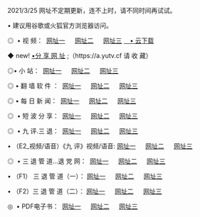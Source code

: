 <p>2021/3/25 网址不定期更新，连不上时，请不同时间再试试。
<p>• 建议用谷歌或火狐官方浏览器访问。
<p>◎  • 视 频： 
<a href="http://hgt.guitarhaven.com/" target="_blank">网址一</a> 　 
<a href="http://hso.guitarhaven.com/" target="_blank">网址二</a> 　 
<a href="http://hso.guitarhaven.com/b.html" target="_blank">网址三</a>
<a href="https://yadi.sk/d/d0sUeAOpal3njw" target="_blank">　• 云下载 </a></p>
<p>◆ new! <a href="http://hpl.guitarhaven.com/a.html">•分 享 网 址</a> ;（https://a.yutv.cf 请 收 藏） </p>

<p>◎•  小 站：  
<a href="http://hgt.guitarhaven.com/f.html" target="_blank">网址一</a> 　 
<a href="http://hso.guitarhaven.com/h.html" target="_blank">网址二</a> 　 
<a href="http://hso.guitarhaven.com/k/" target="_blank">网址三</a></p><p>

<p>◎  • 翻 墙 软 件 ：  
<a href="http://hgt.guitarhaven.com/ff/" target="_blank">网址一</a> 　 
<a href="http://hso.guitarhaven.com/s/read/a1_nd.html" target="_blank">网址二</a> 　 
<a href="http://hso.guitarhaven.com/ff/index.html" target="_blank">网址三</a></p>
<p>◎  • 每 日 新 闻：  
<a href="http://hgt.guitarhaven.com/day/" target="_blank">网址一</a> 　 
<a href="http://hso.guitarhaven.com/day/" target="_blank">网址二</a> 　 
<a href="http://hso.guitarhaven.com/day/index.html" target="_blank">网址三</a></p>
<p>◎   • 短 波 分 享：  
<a href="http://hgt.guitarhaven.com/h/" target="_blank">网址一</a> 　 
<a href="http://hso.guitarhaven.com/h/" target="_blank">网址二</a> 　 
<a href="http://hso.guitarhaven.com/h/index.html" target="_blank">网址三</a></p>
<p>◎   • 九 评.三 退：  
<a href="http://hgt.guitarhaven.com/t/" target="_blank">网址一</a> 　 
<a href="http://hso.guitarhaven.com/v2/index.html" target="_blank">网址二</a> 　 
<a href="http://hso.guitarhaven.com/tt/index.html" target="_blank">网址三</a> 　</p>
<p>  • （E2_视频/语音）《九 评》视频/语音: 
<a href="http://hgt.guitarhaven.com/7738.html" target="_blank">网址一</a> 　 
<a href="http://hso.guitarhaven.com/7614.html" target="_blank">网址二</a> 　 
<a href="http://hso.guitarhaven.com/7633.html" target="_blank">网址三</a></p>
<p>◎   • 三 退 管 道...退 党 网：  
<a href="http://hgt.guitarhaven.com/go/td1.html" target="_blank">网址一</a> 　 
<a href="http://hso.guitarhaven.com/go/td2.html" target="_blank">网址二</a> 　 
<a href="http://hso.guitarhaven.com/go/td3.html" target="_blank">网址三</a></p>
<p>  • （F1） 三 退 管 道（一）： 
<a href="http://hgt.guitarhaven.com/dd/" target="_blank">网址一</a> 　 
<a href="http://hso.guitarhaven.com/s/read/a1_tdx.html" target="_blank">网址二</a> 　 
<a href="http://hso.guitarhaven.com/dd/" target="_blank">网址三</a></p>
<p>  • （F2）三 退 管 道（二）： 
<a href="http://hso.guitarhaven.com/d/" target="_blank">网址一</a> 　 
<a href="http://hgt.guitarhaven.com/d/index.html" target="_blank">网址二</a> 　 
<a href="http://hso.guitarhaven.com/d/" target="_blank">网址三</a></p>
<p>◎   • PDF电子书：  
<a href="http://hgt.guitarhaven.com/p/" target="_blank">网址一</a> 　 
<a href="http://hso.guitarhaven.com/p/index.html" target="_blank">网址二</a> 　 
<a href="http://hso.guitarhaven.com/p/" target="_blank">网址三</a></p>
